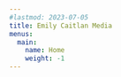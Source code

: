 ```yaml
---
#lastmod: 2023-07-05
title: Emily Caitlan Media
menus:
  main:
    name: Home
    weight: -1
---
```

